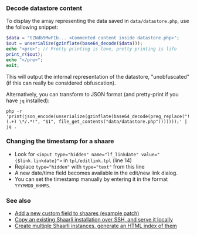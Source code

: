 ### Decode datastore content

To display the array representing the data saved in `data/datastore.php`, use the following snippet:

```php
$data = "tZNdb9MwFIb... <Commented content inside datastore.php>";
$out = unserialize(gzinflate(base64_decode($data)));
echo "<pre>"; // Pretty printing is love, pretty printing is life
print_r($out);
echo "</pre>";
exit;
```
This will output the internal representation of the datastore, "unobfuscated" (if this can really be considered obfuscation).

Alternatively, you can transform to JSON format (and pretty-print if you have `jq` installed):
```
php -r 'print(json_encode(unserialize(gzinflate(base64_decode(preg_replace("!.*/\* (.+) \*/.*!", "$1", file_get_contents("data/datastore.php")))))));' | jq .
```

### Changing the timestamp for a shaare

- Look for `<input type="hidden" name="lf_linkdate" value="{$link.linkdate}">` in `tpl/editlink.tpl` (line 14)
- Replace `type="hidden"` with `type="text"` from this line
- A new date/time field becomes available in the edit/new link dialog.
- You can set the timestamp manually by entering it in the format `YYYMMDD_HHMMS`.


### See also

- [Add a new custom field to shaares (example patch)](https://gist.github.com/nodiscc/8b0194921f059d7b9ad89a581ecd482c)
- [Copy an existing Shaarli installation over SSH, and serve it locally](https://gist.github.com/nodiscc/ed161c66e5b028b5299b0a3733d01c77)
- [Create multiple Shaarli instances, generate an HTML index of them](https://gist.github.com/nodiscc/52e711cda3bc47717c16065231cf6b20)
